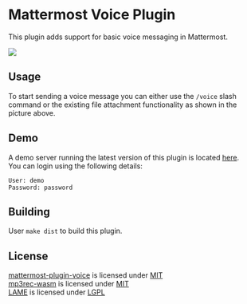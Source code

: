 # Mattermost Voice Plugin

This plugin adds support for basic voice messaging in Mattermost.

![](https://i.imgur.com/hPZ3GhG.gif)

## Usage

To start sending a voice message you can either use the ```/voice``` slash command or the existing file attachment functionality as shown in the picture above.

## Demo

A demo server running the latest version of this plugin is located [here](https://mm.krad.stream/testing/channels/town-square).  
You can login using the following details:

```
User: demo
Password: password
```

## Building

User ```make dist``` to build this plugin.

## License

[mattermost-plugin-voice](https://github.com/streamer45/mattermost-plugin-voice) is licensed under [MIT](LICENSE)  
[mp3rec-wasm](https://github.com/streamer45/mp3rec-wasm) is licensed under [MIT](LICENSE)  
[LAME](http://lame.sourceforge.net/) is licensed under [LGPL](vendor/lame/COPYING)  
